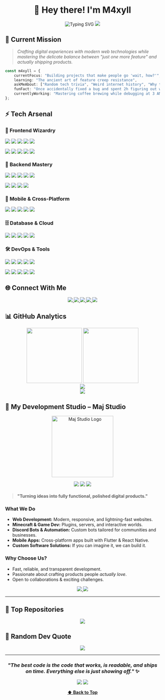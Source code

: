 <div align="center">

# 🚀 Hey there! I'm M4xyll

<img src="https://readme-typing-svg.herokuapp.com?font=Fira+Code&weight=500&size=24&pause=1000&color=00D9FF&center=true&vCenter=true&random=false&width=600&lines=Full-Stack+Developer+%F0%9F%92%BB;Coffee+Enthusiast+%E2%98%95;3AM+Debugging+Specialist+%F0%9F%8C%99;Clean+Code+Advocate+%E2%9C%A8;Building+Digital+Experiences+%F0%9F%8E%A8" alt="Typing SVG" />

<img src="https://capsule-render.vercel.app/api?type=waving&color=gradient&customColorList=6,11,20&height=100&section=header&text=&fontSize=0&animation=twinkling"/>

</div>

## 🎯 Current Mission

> *Crafting digital experiences with modern web technologies while mastering the delicate balance between "just one more feature" and actually shipping products.*

```typescript
const m4xyll = {
    currentFocus: "Building projects that make people go 'wait, how?'",
    learning: "The ancient art of feature creep resistance",
    askMeAbout: ["Random tech trivia", "Weird internet history", "Why tabs > spaces"],
    funFact: "Once accidentally fixed a bug and spent 2h figuring out what I did",
    currentlyWorking: "Mastering coffee brewing while debugging at 3 AM ☕"
};
```

## ⚡ Tech Arsenal

### 🎨 **Frontend Wizardry**
<p>
<img src="https://img.shields.io/badge/React-20232A?style=for-the-badge&logo=react&logoColor=61DAFB" />
<img src="https://img.shields.io/badge/Next.js-000?style=for-the-badge&logo=next.js&logoColor=white" />
<img src="https://img.shields.io/badge/TypeScript-3178C6?style=for-the-badge&logo=typescript&logoColor=white" />
<img src="https://img.shields.io/badge/Vue.js-4FC08D?style=for-the-badge&logo=vue.js&logoColor=white" />
<img src="https://img.shields.io/badge/Svelte-FF3E00?style=for-the-badge&logo=svelte&logoColor=white" />
</p>

<p>
<img src="https://img.shields.io/badge/TailwindCSS-38B2AC?style=for-the-badge&logo=tailwind-css&logoColor=white" />
<img src="https://img.shields.io/badge/Three.js-000000?style=for-the-badge&logo=three.js&logoColor=white" />
<img src="https://img.shields.io/badge/SASS-CC6699?style=for-the-badge&logo=sass&logoColor=white" />
<img src="https://img.shields.io/badge/Bootstrap-7952B3?style=for-the-badge&logo=bootstrap&logoColor=white" />
<img src="https://img.shields.io/badge/Framer_Motion-0055FF?style=for-the-badge&logo=framer&logoColor=white" />
</p>

### 🔧 **Backend Mastery**
<p>
<img src="https://img.shields.io/badge/Node.js-339933?style=for-the-badge&logo=node.js&logoColor=white" />
<img src="https://img.shields.io/badge/Python-3776AB?style=for-the-badge&logo=python&logoColor=white" />
<img src="https://img.shields.io/badge/FastAPI-009688?style=for-the-badge&logo=fastapi&logoColor=white" />
<img src="https://img.shields.io/badge/Express.js-000000?style=for-the-badge&logo=express&logoColor=white" />
<img src="https://img.shields.io/badge/Laravel-FF2D20?style=for-the-badge&logo=laravel&logoColor=white" />
</p>

<p>
<img src="https://img.shields.io/badge/Java-ED8B00?style=for-the-badge&logo=openjdk&logoColor=white" />
<img src="https://img.shields.io/badge/C%23-239120?style=for-the-badge&logo=csharp&logoColor=white" />
<img src="https://img.shields.io/badge/PHP-777BB4?style=for-the-badge&logo=php&logoColor=white" />
<img src="https://img.shields.io/badge/GraphQL-E10098?style=for-the-badge&logo=graphql&logoColor=white" />
</p>

### 📱 **Mobile & Cross-Platform**
<p>
<img src="https://img.shields.io/badge/Flutter-02569B?style=for-the-badge&logo=flutter&logoColor=white" />
<img src="https://img.shields.io/badge/React_Native-20232A?style=for-the-badge&logo=react&logoColor=61DAFB" />
<img src="https://img.shields.io/badge/Dart-0175C2?style=for-the-badge&logo=dart&logoColor=white" />
<img src="https://img.shields.io/badge/Electron-2B2E3A?style=for-the-badge&logo=electron&logoColor=9FEAF9" />
<img src="https://img.shields.io/badge/Unity-000000?style=for-the-badge&logo=unity&logoColor=white" />
</p>

### 🗄️ **Database & Cloud**
<p>
<img src="https://img.shields.io/badge/MongoDB-47A248?style=for-the-badge&logo=mongodb&logoColor=white" />
<img src="https://img.shields.io/badge/Firebase-FFCA28?style=for-the-badge&logo=firebase&logoColor=black" />
<img src="https://img.shields.io/badge/Supabase-3ECF8E?style=for-the-badge&logo=supabase&logoColor=white" />
<img src="https://img.shields.io/badge/MySQL-4479A1?style=for-the-badge&logo=mysql&logoColor=white" />
<img src="https://img.shields.io/badge/Redis-DC382D?style=for-the-badge&logo=redis&logoColor=white" />
</p>

### 🛠️ **DevOps & Tools**
<p>
<img src="https://img.shields.io/badge/Docker-2496ED?style=for-the-badge&logo=docker&logoColor=white" />
<img src="https://img.shields.io/badge/Git-F05032?style=for-the-badge&logo=git&logoColor=white" />
<img src="https://img.shields.io/badge/GitHub-181717?style=for-the-badge&logo=github&logoColor=white" />
<img src="https://img.shields.io/badge/Vite-646CFF?style=for-the-badge&logo=vite&logoColor=white" />
<img src="https://img.shields.io/badge/Webpack-8DD6F9?style=for-the-badge&logo=webpack&logoColor=black" />
</p>

<p>
<img src="https://img.shields.io/badge/Figma-F24E1E?style=for-the-badge&logo=figma&logoColor=white" />
<img src="https://img.shields.io/badge/VS_Code-007ACC?style=for-the-badge&logo=visual-studio-code&logoColor=white" />
<img src="https://img.shields.io/badge/Postman-FF6C37?style=for-the-badge&logo=postman&logoColor=white" />
<img src="https://img.shields.io/badge/Arduino-00979D?style=for-the-badge&logo=arduino&logoColor=white" />
<img src="https://img.shields.io/badge/Raspberry_Pi-C51A4A?style=for-the-badge&logo=raspberry-pi&logoColor=white" />
</p>

## 🌐 Connect With Me

<p align="center">
<a href="https://discord.gg/dXZtJjeVmK">
  <img src="https://img.shields.io/badge/Discord-7289DA?style=for-the-badge&logo=discord&logoColor=white&animation=pulse" />
</a>
<a href="https://instagram.com/maxence_detourniere">
  <img src="https://img.shields.io/badge/Instagram-E4405F?style=for-the-badge&logo=instagram&logoColor=white" />
</a>
<a href="https://twitch.tv/M4xyll">
  <img src="https://img.shields.io/badge/Twitch-9146FF?style=for-the-badge&logo=twitch&logoColor=white" />
</a>
<a href="https://reddit.com/user/M4xyll">
  <img src="https://img.shields.io/badge/Reddit-FF4500?style=for-the-badge&logo=reddit&logoColor=white" />
</a>
<a href="mailto:m4xyll.dev@proton.me">
  <img src="https://img.shields.io/badge/ProtonMail-8B89CC?style=for-the-badge&logo=protonmail&logoColor=white" />
</a>
</p>

## 📊 GitHub Analytics

<div align="center">

<img height="180em" src="https://github-readme-stats.vercel.app/api?username=M4xyll&show_icons=true&theme=tokyonight&hide_border=true&include_all_commits=true&count_private=true&custom_title=⚡%20GitHub%20Stats"/>
<img height="180em" src="https://github-readme-stats.vercel.app/api/top-langs/?username=M4xyll&layout=compact&theme=tokyonight&hide_border=true&langs_count=8"/>

</div>

<div align="center">

<img src="https://nirzak-streak-stats.vercel.app/?user=M4xyll&theme=tokyonight&hide_border=true"/>

</div>

<div align="center">

<img src="https://github-readme-activity-graph.vercel.app/graph?username=M4xyll&theme=tokyo-night&hide_border=true&area=true"/>

</div>

## 🏢 My Development Studio – Maj Studio

<div align="center" style="margin-bottom: 20px;">

<p align="center">
  <img src="https://maxence.detourniere.com/logoMajStudio2.png" alt="Maj Studio Logo" width="200" style="max-width: 100%;"/>
</p>

<img src="https://img.shields.io/badge/We%20Build-Experiences-blueviolet?style=for-the-badge&logo=rocket" />
<img src="https://img.shields.io/badge/Founded-2023-success?style=for-the-badge&logo=github-sponsors" />
<img src="https://img.shields.io/badge/Focus-Web%20%7C%20Apps%20%7C%20Games-critical?style=for-the-badge&logo=codeigniter" />

</div>

> **"Turning ideas into fully functional, polished digital products."**

### **What We Do**
- **Web Development:** Modern, responsive, and lightning-fast websites.  
- **Minecraft & Game Dev:** Plugins, servers, and interactive worlds.  
- **Discord Bots & Automation:** Custom bots tailored for communities and businesses.  
- **Mobile Apps:** Cross-platform apps built with Flutter & React Native.  
- **Custom Software Solutions:** If you can imagine it, we can build it.

### **Why Choose Us?**
- Fast, reliable, and transparent development.
- Passionate about crafting products people *actually love*.
- Open to collaborations & exciting challenges.

<div align="center">
<a href="https://discord.gg/dXZtJjeVmK">
  <img src="https://img.shields.io/badge/Join%20Our%20Community-7289DA?style=for-the-badge&logo=discord&logoColor=white" />
</a>
<a href="mailto:m4xyll.dev@proton.me">
  <img src="https://img.shields.io/badge/Work%20With%20Us-8B89CC?style=for-the-badge&logo=protonmail&logoColor=white" />
</a>
</div>

---
## 🚀 Top Repositories

<div align="center">

<img src="https://github-contributor-stats.vercel.app/api?username=M4xyll&limit=5&theme=tokyonight&combine_all_yearly_contributions=true"/>

</div>

## 💭 Random Dev Quote

<div align="center">

<img src="https://quotes-github-readme.vercel.app/api?type=horizontal&theme=tokyonight"/>

</div>

---

<div align="center">

### *"The best code is the code that works, is readable, and ships on time. Everything else is just showing off."* ✨

<img src="https://capsule-render.vercel.app/api?type=waving&color=gradient&customColorList=6,11,20&height=100&section=footer&text=&fontSize=0&animation=twinkling"/>

<img src="https://komarev.com/ghpvc/?username=M4xyll&style=for-the-badge&color=00d9ff"/>

**[⬆ Back to Top](#-hey-there-im-maxence)**

</div>